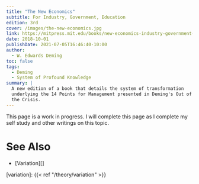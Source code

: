 ```yaml
---
title: "The New Economics"
subtitle: For Industry, Government, Education
edition: 3rd
cover: /images/the-new-economics.jpg
link: https://mitpress.mit.edu/books/new-economics-industry-government-education-third-edition
date: 2018-10-01
publishDate: 2021-07-05T16:46:40-10:00
author:
  - W. Edwards Deming
toc: false
tags:
  - Deming
  - System of Profound Knowledge
summary: |
  A new edition of a book that details the system of transformation
  underlying the 14 Points for Management presented in Deming's Out of
  the Crisis.
---
```


This page is a work in progress. I will complete this page as I
complete my self study and other writings on this topic.

# See Also

- [Variation][]

[variation]: {{< ref "/theory/variation" >}}
